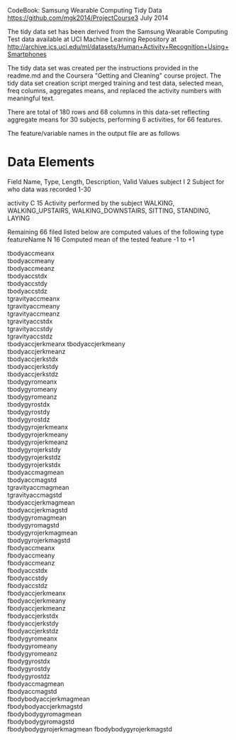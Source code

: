 CodeBook: Samsung Wearable Computing Tidy Data
https://github.com/mgk2014/ProjectCourse3
July 2014

The tidy data set has been derived from the Samsung Wearable Computing Test data available at UCI Machine Learning Repository at http://archive.ics.uci.edu/ml/datasets/Human+Activity+Recognition+Using+Smartphones

The tidy data set was created per the instructions provided in the readme.md and the Coursera "Getting and Cleaning" course project. The tidy data set creation script merged training and test data, selected mean, freq columns, aggregates means, and replaced the activity numbers with meaningful text.

There are total of 180 rows and 68 columns in this data-set reflecting aggregate means for 30 subjects, performing 6 activities, for 66 features.

The feature/variable names in the output file are as follows

Data Elements
=============

Field Name,             Type,       Length, Description,                        Valid Values
subject                 I           2       Subject for who data was recorded   1-30

activity                C           15      Activity performed by the subject   WALKING, WALKING_UPSTAIRS, WALKING_DOWNSTAIRS, SITTING, STANDING, LAYING

Remaining 66 filed listed below are computed values of the following type
featureName             N           16      Computed mean of the tested feature -1 to +1

tbodyaccmeanx            
tbodyaccmeany           
tbodyaccmeanz            
tbodyaccstdx            
tbodyaccstdy             
tbodyaccstdz            
tgravityaccmeanx         
tgravityaccmeany        
tgravityaccmeanz         
tgravityaccstdx         
tgravityaccstdy          
tgravityaccstdz         
tbodyaccjerkmeanx
tbodyaccjerkmeany       
tbodyaccjerkmeanz        
tbodyaccjerkstdx        
tbodyaccjerkstdy         
tbodyaccjerkstdz        
tbodygyromeanx           
tbodygyromeany          
tbodygyromeanz           
tbodygyrostdx           
tbodygyrostdy            
tbodygyrostdz           
tbodygyrojerkmeanx       
tbodygyrojerkmeany      
tbodygyrojerkmeanz       
tbodygyrojerkstdy        
tbodygyrojerkstdz       
tbodygyrojerkstdx       
tbodyaccmagmean          
tbodyaccmagstd          
tgravityaccmagmean       
tgravityaccmagstd       
tbodyaccjerkmagmean      
tbodyaccjerkmagstd      
tbodygyromagmean         
tbodygyromagstd         
tbodygyrojerkmagmean     
tbodygyrojerkmagstd     
fbodyaccmeanx            
fbodyaccmeany           
fbodyaccmeanz            
fbodyaccstdx            
fbodyaccstdy             
fbodyaccstdz            
fbodyaccjerkmeanx        
fbodyaccjerkmeany       
fbodyaccjerkmeanz        
fbodyaccjerkstdx        
fbodyaccjerkstdy         
fbodyaccjerkstdz        
fbodygyromeanx           
fbodygyromeany          
fbodygyromeanz           
fbodygyrostdx           
fbodygyrostdy            
fbodygyrostdz           
fbodyaccmagmean          
fbodyaccmagstd          
fbodybodyaccjerkmagmean  
fbodybodyaccjerkmagstd  
fbodybodygyromagmean     
fbodybodygyromagstd     
fbodybodygyrojerkmagmean 
fbodybodygyrojerkmagstd 